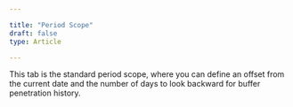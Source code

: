 ```yaml
---

title: "Period Scope"
draft: false
type: Article

---
```


This tab is the standard period scope, where you can define an offset from the current date and the number of days to look backward for buffer penetration history.